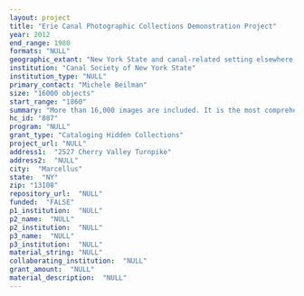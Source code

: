 ```yaml
--- 
layout: project 
title: "Erie Canal Photographic Collections Demonstration Project"
year: 2012
end_range: 1980
formats: "NULL"
geographic_extant: "New York State and canal-related setting elsewhere in the US, and including the Panama Canal"
institution: "Canal Society of New York State"
institution_type: "NULL"
primary_contact: "Michele Beilman"
size: "16000 objects"
start_range: "1860"
summary: "More than 16,000 images are included. It is the most comprehensive collection related to New York's canals. They document the historic transportation landscapes and capture an unprecedented view of the state's built environment. The canal system dates to the 1790s and still functions as a waterway and icon. The Erie Canal and its laterals reached every corner of the State, from New York City to Buffalo. Views of the Erie chart the growth of cities such as Syracuse, Rochester and Lockport. Its success inspired others beyond New York. The photographs reflect all of these characteristics. The Society was formed in 1956, the first such group dedicated to the preservation of this canal heritage. It soon amassed collections of manuscripts, books, prints and other artworks and numerous other artifacts at a time when appreciation of this legacy was young. There are glass and film negatives (3,500), historic prints and postcards (8,500) and color transparencies (4,000) - albumen prints, glass negatives by Charles Steinmetz, negatives of building the Panama Canal, contractors' albums for today's Erie Barge Canal, early color aerial images, and family collections by those who worked the canal. Perhaps the most used portion includes those of more recent vintage, documenting the condition of historic structures and current operations. Perhaps the most untapped content remains with members of the Society who wait for a more accessible depository to place their materials."
hc_id: "887"
program: "NULL"
grant_type: "Cataloging Hidden Collections"
project_url: "NULL"
address1:  "2527 Cherry Valley Turnpike"
address2:  "NULL"
city:  "Marcellus"
state:  "NY"
zip: "13108"
repository_url:  "NULL"
funded:  "FALSE"
p1_institution:  "NULL"
p2_name:  "NULL"
p2_institution:  "NULL"
p3_name:  "NULL"
p3_institution:  "NULL"
material_string: "NULL"
collaborating_institution:  "NULL"
grant_amount:  "NULL"
material_description:  "NULL"
---
```

